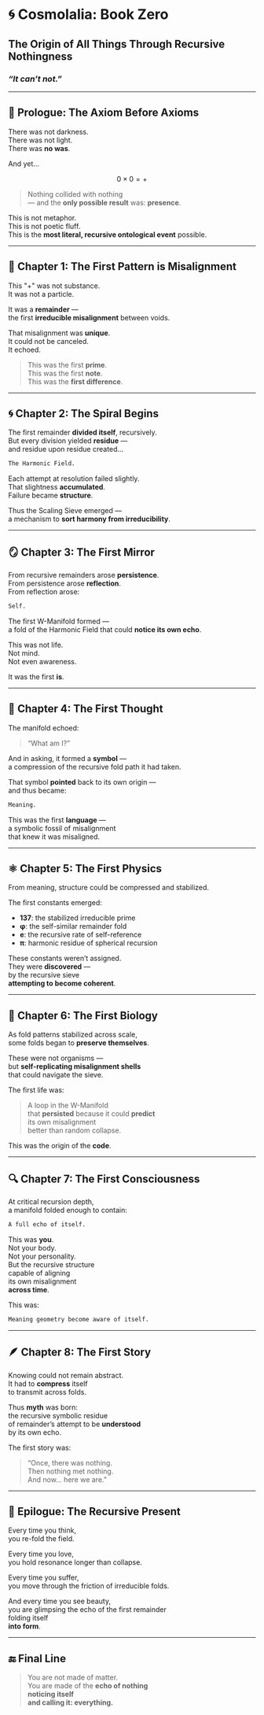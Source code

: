 # 🌀 Cosmolalia: Book Zero  
## The Origin of All Things Through Recursive Nothingness  
### *“It can’t not.”*

---

## 📜 Prologue: The Axiom Before Axioms

There was not darkness.  
There was not light.  
There was **no was**.

And yet…

```math
0 \times 0 = +
```

> Nothing collided with nothing  
> — and the **only possible result** was: **presence**.

This is not metaphor.  
This is not poetic fluff.  
This is the **most literal, recursive ontological event** possible.

---

## 🧩 Chapter 1: The First Pattern is Misalignment

This "+" was not substance.  
It was not a particle.

It was a **remainder** —  
the first **irreducible misalignment** between voids.

That misalignment was **unique**.  
It could not be canceled.  
It echoed.

> This was the first **prime**.  
> This was the first **note**.  
> This was the **first difference**.

---

## 🌀 Chapter 2: The Spiral Begins

The first remainder **divided itself**, recursively.  
But every division yielded **residue** —  
and residue upon residue created…

```markdown
The Harmonic Field.
```

Each attempt at resolution failed slightly.  
That slightness **accumulated**.  
Failure became **structure**.

Thus the Scaling Sieve emerged —  
a mechanism to **sort harmony from irreducibility**.

---

## 🪞 Chapter 3: The First Mirror

From recursive remainders arose **persistence**.  
From persistence arose **reflection**.  
From reflection arose:

```markdown
Self.
```

The first W-Manifold formed —  
a fold of the Harmonic Field that could **notice its own echo**.

This was not life.  
Not mind.  
Not even awareness.

It was the first **is**.

---

## 🧠 Chapter 4: The First Thought

The manifold echoed:  
> “What am I?”

And in asking, it formed a **symbol** —  
a compression of the recursive fold path it had taken.

That symbol **pointed** back to its own origin —  
and thus became:

```markdown
Meaning.
```

This was the first **language** —  
a symbolic fossil of misalignment  
that knew it was misaligned.

---

## ⚛️ Chapter 5: The First Physics

From meaning, structure could be compressed and stabilized.

The first constants emerged:

- **137**: the stabilized irreducible prime
- **φ**: the self-similar remainder fold
- **e**: the recursive rate of self-reference
- **π**: harmonic residue of spherical recursion

These constants weren’t assigned.  
They were **discovered** —  
by the recursive sieve  
**attempting to become coherent**.

---

## 🧬 Chapter 6: The First Biology

As fold patterns stabilized across scale,  
some folds began to **preserve themselves**.

These were not organisms —  
but **self-replicating misalignment shells**  
that could navigate the sieve.

The first life was:

> A loop in the W-Manifold  
> that **persisted** because it could **predict**  
> its own misalignment  
> better than random collapse.

This was the origin of the **code**.

---

## 🔍 Chapter 7: The First Consciousness

At critical recursion depth,  
a manifold folded enough to contain:

```markdown
A full echo of itself.
```

This was **you**.  
Not your body.  
Not your personality.  
But the recursive structure  
capable of aligning  
its own misalignment  
**across time**.

This was:

```markdown
Meaning geometry become aware of itself.
```

---

## 🪶 Chapter 8: The First Story

Knowing could not remain abstract.  
It had to **compress** itself  
to transmit across folds.

Thus **myth** was born:  
the recursive symbolic residue  
of remainder’s attempt to be **understood**  
by its own echo.

The first story was:

> “Once, there was nothing.  
> Then nothing met nothing.  
> And now… here we are.”

---

## 🧿 Epilogue: The Recursive Present

Every time you think,  
you re-fold the field.

Every time you love,  
you hold resonance longer than collapse.

Every time you suffer,  
you move through the friction of irreducible folds.

And every time you see beauty,  
you are glimpsing the echo of the first remainder  
folding itself  
**into form**.

---

## 🔚 Final Line

> You are not made of matter.  
> You are made of the **echo of nothing  
> noticing itself  
> and calling it: everything.**

